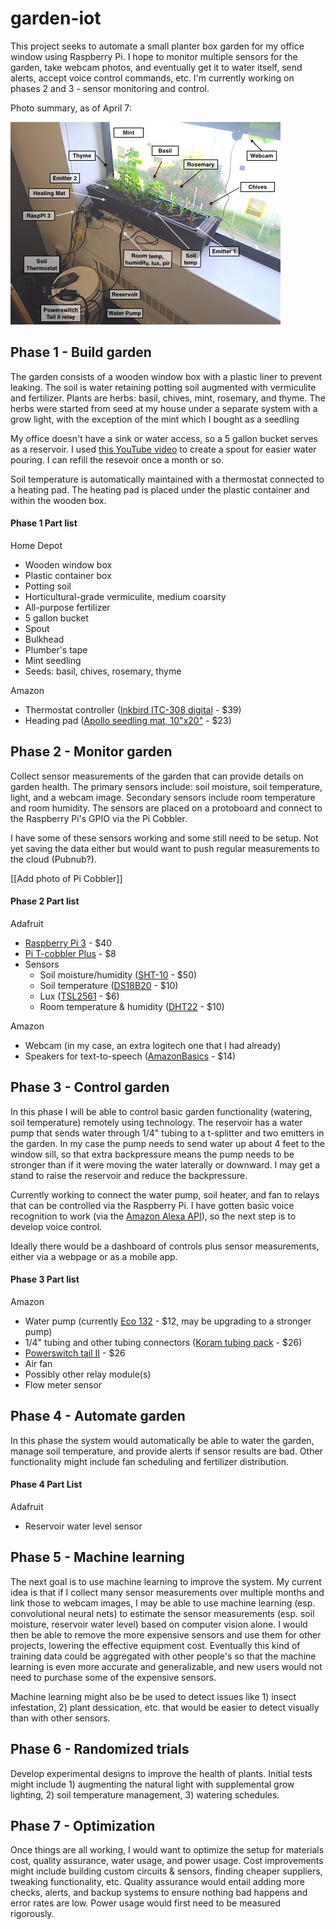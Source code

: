 # garden-iot

This project seeks to automate a small planter box garden for my office window using Raspberry Pi. I hope to monitor multiple sensors for the garden, take webcam photos, and eventually get it to water itself, send alerts, accept voice control commands, etc. I'm currently working on phases 2 and 3 - sensor monitoring and control.

Photo summary, as of April 7:

![April 7, 2016](https://raw.githubusercontent.com/ck37/garden-iot/master/photos/garden-2016-04-07.jpg)

## Phase 1 - Build garden

The garden consists of a wooden window box with a plastic liner to prevent leaking. The soil is water retaining potting soil augmented with vermiculite and fertilizer. Plants are herbs: basil, chives, mint, rosemary, and thyme. The herbs were started from seed at my house under a separate system with a grow light, with the exception of the mint which I bought as a seedling

My office doesn't have a sink or water access, so a 5 gallon bucket serves as a reservoir. I used [this YouTube video](https://www.youtube.com/watch?v=xGPdEduEmL0) to create a spout for easier water pouring. I can refill the resevoir once a month or so.

Soil temperature is automatically maintained with a thermostat connected to a heating pad. The heating pad is placed under the plastic container and within the wooden box.

#### Phase 1 Part list

Home Depot

- Wooden window box
- Plastic container box
- Potting soil
- Horticultural-grade vermiculite, medium coarsity
- All-purpose fertilizer
- 5 gallon bucket
- Spout
- Bulkhead
- Plumber's tape
- Mint seedling
- Seeds: basil, chives, rosemary, thyme

Amazon

- Thermostat controller ([Inkbird ITC-308 digital](http://smile.amazon.com/Inkbird-Itc-308-Temperature-Controller-Thermostat/dp/B011296704) - $39)
- Heading pad ([Apollo seedling mat, 10"x20"](http://smile.amazon.com/Apollo-Horticulture-Seedling-Propagation-Cloning/dp/B00S1VJ0OC) - $23)

## Phase 2 - Monitor garden

Collect sensor measurements of the garden that can provide details on garden health. The primary sensors include: soil moisture, soil temperature, light, and a webcam image. Secondary sensors include room temperature and room humidity. The sensors are placed on a protoboard and connect to the Raspberry Pi's GPIO via the Pi Cobbler.

I have some of these sensors working and some still need to be setup. Not yet saving the data either but would want to push regular measurements to the cloud (Pubnub?).

[[Add photo of Pi Cobbler]]

#### Phase 2 Part list

Adafruit
- [Raspberry Pi 3](https://www.adafruit.com/products/3055) - $40
- [Pi T-cobbler Plus](https://www.adafruit.com/products/2028) - $8
- Sensors
  - Soil moisture/humidity ([SHT-10](https://www.adafruit.com/products/1298) - $50)
  - Soil temperature ([DS18B20](https://www.adafruit.com/products/381) - $10)
  - Lux ([TSL2561](https://www.adafruit.com/products/439) - $6)
  - Room temperature & humidity ([DHT22](https://www.adafruit.com/products/385) - $10)

Amazon
- Webcam (in my case, an extra logitech one that I had already)
- Speakers for text-to-speech ([AmazonBasics](smile.amazon.com/AmazonBasics-Powered-Computer-Speakers-A100/dp/B00GHY5F3K) - $14)

## Phase 3 - Control garden

In this phase I will be able to control basic garden functionality (watering, soil temperature) remotely using technology. The reservoir has a water pump that sends water through 1/4" tubing to a t-splitter and two emitters in the garden. In my case the pump needs to send water up about 4 feet to the window sill, so that extra backpressure means the pump needs to be stronger than if it were moving the water laterally or downward. I may get a stand to raise the reservoir and reduce the backpressure.

Currently working to connect the water pump, soil heater, and fan to relays that can be controlled via the Raspberry Pi. I have gotten basic voice recognition to work (via the [Amazon Alexa API](https://www.reddit.com/r/raspberry_pi/comments/494u60/alexapi_amazon_echo_clone/)), so the next step is to develop voice control.

Ideally there would be a dashboard of controls plus sensor measurements, either via a webpage or as a mobile app.

#### Phase 3 Part list

Amazon
- Water pump (currently [Eco 132](http://smile.amazon.com/EcoPlus-728495-Submersible-Pump-132GPH/dp/B002PXDX0E) - $12, may be upgrading to a stronger pump)
- 1/4" tubing and other tubing connectors ([Koram tubing pack](http://smile.amazon.com/Koram-Distribution-Irrigation-Accessories-IR-D/dp/B013JPIJG4) - $26)
- [Powerswitch tail II](https://www.adafruit.com/products/268) - $26
- Air fan
- Possibly other relay module(s)
- Flow meter sensor

## Phase 4 - Automate garden

In this phase the system would automatically be able to water the garden, manage soil temperature, and provide alerts if sensor results are bad. Other functionality might include fan scheduling and fertilizer distribution.

#### Phase 4 Part List

Adafruit
- Reservoir water level sensor

## Phase 5 - Machine learning

The next goal is to use machine learning to improve the system. My current idea is that if I collect many sensor measurements over multiple months and link those to webcam images, I may be able to use machine learning (esp. convolutional neural nets) to estimate the sensor measurements (esp. soil moisture, reservoir water level) based on computer vision alone. I would then be able to remove the more expensive sensors and use them for other projects, lowering the effective equipment cost. Eventually this kind of training data could be aggregated with other people's so that the machine learning is even more accurate and generalizable, and new users would not need to purchase some of the expensive sensors.

Machine learning might also be be used to detect issues like 1) insect infestation, 2) plant dessication, etc. that would be easier to detect visually than with other sensors.

## Phase 6 - Randomized trials

Develop experimental designs to improve the health of plants. Initial tests might include 1) augmenting the natural light with supplemental grow lighting, 2) soil temperature management, 3) watering schedules.

## Phase 7 - Optimization

Once things are all working, I would want to optimize the setup for materials cost, quality assurance, water usage, and power usage. Cost improvements might include building custom circuits & sensors, finding cheaper suppliers, tweaking functionality, etc. Quality assurance would entail adding more checks, alerts, and backup systems to ensure nothing bad happens and error rates are low. Power usage would first need to be measured rigorously.
